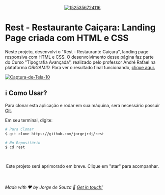 <p align="center">
    <a href="https://github.com/jorgejrdj"><img src="https://i.ibb.co/bHVkGTx/1525356724116.png" alt="1525356724116" border="0"></a> </p>

# Rest - Restaurante Caiçara: Landing Page criada com HTML e CSS

Neste projeto, desenvolvi o "Rest - Restaurante Caiçara", landing page responsiva com HTML e CSS. O desenvolvimento desse página faz parte do Curso "Tipografia Avançada", realizado pelo professor André Rafael na plataforma *ORIGAMID.* Para ver o resultado final funcionando, [clique aqui.](https://youtu.be/adNGtGl0C-M)

<a href="https://ibb.co/tcBZF0m"><img src="https://i.ibb.co/HY7N3cF/Captura-de-Tela-10.png" alt="Captura-de-Tela-10" border="0"></a>

## :information_source: Como Usar?

Para clonar esta aplicação e rodar em sua máquina, será necessário possuir [Git](https://git-scm.com).

Em seu terminal, digite:
<br />

```bash
# Para Clonar
$ git clone https://github.com/jorgejrdj/rest

# No Repositório
$ cd rest
```
<br />

<p align="center">Este projeto será aprimorado em breve. Clique em "star" para acompanhar.</p>
<br />

###### Made with ♥ by Jorge de Souza :wave: [Get in touch!](https://www.linkedin.com/in/jorgejrdj/)
